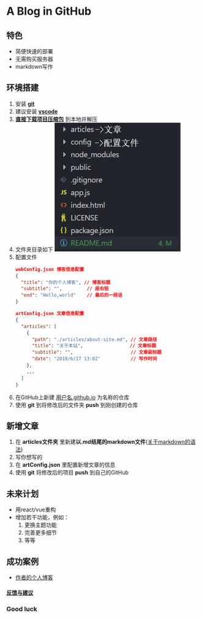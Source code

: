 # A Blog in GitHub

## 特色

* 简便快速的部署
* 无需购买服务器
* markdown写作

## 环境搭建

1. 安装 **[git](https://git-scm.com/downloads)**
2. 建议安装 **[vscode](https://code.visualstudio.com/)**
3. **[直接下载项目压缩包](https://github.com/freetes/A-Blog-in-GitHub/archive/master.zip)** 到本地并解压
4. 文件夹目录如下
    ![目录信息](./public/img/directory.png)
5. 配置文件
    ```json
    webConfig.json 博客信息配置
    {
      "title": "你的个人博客", // 博客标题
      "subtitle": "",         // 座右铭
      "end": "Hello,world"    // 最后的一段话
    }
    ```
    ```json
    artConfig.json 文章信息配置
    {
      "articles": [
        {
          "path": "./articles/about-site.md", // 文章路径
          "title": "关于本站",                 // 文章标题
          "subtitle": "",                     // 文章副标题
          "date": "2018/6/17 13:02"           // 写作时间
        },
        ...
      ]
    }
    ```
6. 在GitHub上新建 [用户名.github.io](https://freetes.github.io) 为名称的仓库
7. 使用 **git** 到将修改后的文件夹 **push** 到刚创建的仓库

## 新增文章

1. 在 **articles文件夹** 里新建**以.md结尾的markdown文件**([关于markdown的语法](https://www.appinn.com/markdown/))
2. 写你想写的
3. 在 **artConfig.json** 里配置新增文章的信息
4. 使用 **git** 将修改后的项目 **push** 到自己的GitHub

## 未来计划

* 用react/vue重构
* 增加若干功能，例如：
  1. 更换主题功能
  2. 完善更多细节
  3. 等等

## 成功案例

* [作者的个人博客](https://freetes.github.io/)

#### [反馈与建议](https://github.com/freetes/A-Blog-in-GitHub/issues/new)

### Good luck
